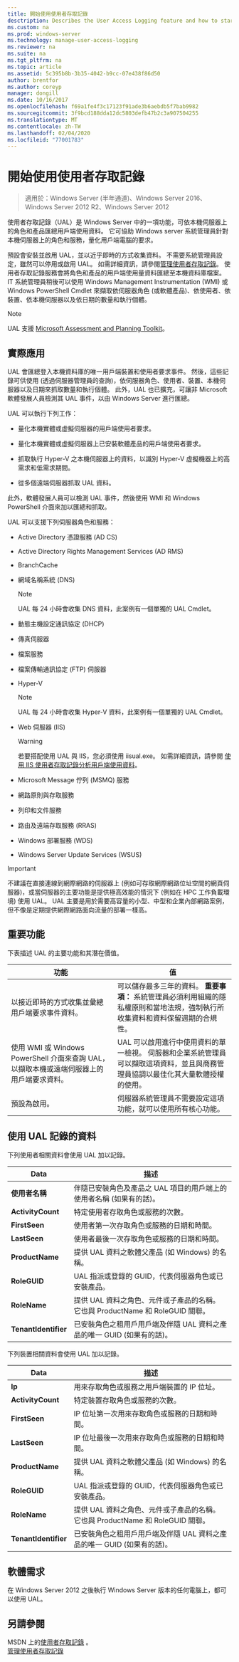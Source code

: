 ```yaml
---
title: 開始使用使用者存取記錄
desctription: Describes the User Access Logging feature and how to start using it.
ms.custom: na
ms.prod: windows-server
ms.technology: manage-user-access-logging
ms.reviewer: na
ms.suite: na
ms.tgt_pltfrm: na
ms.topic: article
ms.assetid: 5c395b8b-3b35-4042-b9cc-07e438f86d50
author: brentfor
ms.author: coreyp
manager: dongill
ms.date: 10/16/2017
ms.openlocfilehash: f69a1fe4f3c17123f91ade3b6aebdb5f7bab9982
ms.sourcegitcommit: 3f9bcd188dda12dc5803defb47b2c3a907504255
ms.translationtype: MT
ms.contentlocale: zh-TW
ms.lasthandoff: 02/04/2020
ms.locfileid: "77001783"
---
```

# <a name="get-started-with-user-access-logging"></a>開始使用使用者存取記錄

>適用於：Windows Server (半年通道)、Windows Server 2016、Windows Server 2012 R2、Windows Server 2012

使用者存取記錄（UAL）是 Windows Server 中的一項功能，可依本機伺服器上的角色和產品匯總用戶端使用資料。 它可協助 Windows server 系統管理員針對本機伺服器上的角色和服務，量化用戶端電腦的要求。  
  
預設會安裝並啟用 UAL，並以近乎即時的方式收集資料。 不需要系統管理員設定，雖然可以停用或啟用 UAL。 如需詳細資訊，請參閱[管理使用者存取記錄](Manage-User-Access-Logging.md)。 使用者存取記錄服務會將角色和產品的用戶端使用量資料匯總至本機資料庫檔案。  IT 系統管理員稍後可以使用 Windows Management Instrumentation (WMI) 或 Windows PowerShell Cmdlet 來擷取依伺服器角色 (或軟體產品)、依使用者、依裝置、依本機伺服器以及依日期的數量和執行個體。  
  
> [!NOTE]  
> UAL 支援 [Microsoft Assessment and Planning Toolkit](https://go.microsoft.com/fwlink/?LinkID=111000)。  
  
## <a name="BKMK_APP"></a>實際應用  
UAL 會匯總登入本機資料庫的唯一用戶端裝置和使用者要求事件。 然後，這些記錄可供使用 (透過伺服器管理員的查詢)，依伺服器角色、使用者、裝置、本機伺服器以及日期來抓取數量和執行個體。  此外，UAL 也已擴充，可讓非 Microsoft 軟體發展人員檢測其 UAL 事件，以由 Windows Server 進行匯總。  
  
UAL 可以執行下列工作：  
  
-   量化本機實體或虛擬伺服器的用戶端使用者要求。  
  
-   量化本機實體或虛擬伺服器上已安裝軟體產品的用戶端使用者要求。  
  
-   抓取執行 Hyper-V 之本機伺服器上的資料，以識別 Hyper-V 虛擬機器上的高需求和低需求期間。  
  
-   從多個遠端伺服器抓取 UAL 資料。  
  
此外，軟體發展人員可以檢測 UAL 事件，然後使用 WMI 和 Windows PowerShell 介面來加以匯總和抓取。  
  
UAL 可以支援下列伺服器角色和服務：  
  
-   Active Directory 憑證服務 (AD CS)  
  
-   Active Directory Rights Management Services (AD RMS)  
  
-   BranchCache  
  
-   網域名稱系統 (DNS)  
  
    > [!NOTE]  
    > UAL 每 24 小時會收集 DNS 資料，此案例有一個單獨的 UAL Cmdlet。  
  
-   動態主機設定通訊協定 (DHCP)  
  
-   傳真伺服器  
  
-   檔案服務  
  
-   檔案傳輸通訊協定 (FTP) 伺服器  
  
-   Hyper-V  
  
    > [!NOTE]  
    > UAL 每 24 小時會收集 Hyper-V 資料，此案例有一個單獨的 UAL Cmdlet。  
  
-   Web 伺服器 (IIS)  
  
    > [!WARNING]  
    > 若要搭配使用 UAL 與 IIS，您必須使用 iisual.exe。 如需詳細資訊，請參閱 [使用 IIS 使用者存取記錄分析用戶端使用資料](https://www.iis.net/learn/manage/configuring-security/analyzing-client-usage-data-with-iis-user-access-logging)。  
  
-   Microsoft Message 佇列 (MSMQ) 服務  
  
-   網路原則與存取服務  
  
-   列印和文件服務  
  
-   路由及遠端存取服務 (RRAS)  
  
-   Windows 部署服務 (WDS)  
  
-   Windows Server Update Services (WSUS)  
  
> [!IMPORTANT]  
> 不建議在直接連線到網際網路的伺服器上 (例如可存取網際網路位址空間的網頁伺服器)，或當伺服器的主要功能是提供極高效能的情況下 (例如在 HPC 工作負載環境) 使用 UAL。 UAL 主要是用於需要高容量的小型、中型和企業內部網路案例，但不像是定期提供網際網路面向流量的部署一樣高。  
  
## <a name="BKMK_NEW"></a>重要功能  
下表描述 UAL 的主要功能和其潛在價值。  
  
|功能|值|  
|-----------------|---------|  
|以接近即時的方式收集並彙總用戶端要求事件資料。|可以儲存最多三年的資料。 **重要事項：** 系統管理員必須利用組織的隱私權原則和當地法規，強制執行所收集資料和資料保留週期的合規性。|  
|使用 WMI 或 Windows PowerShell 介面來查詢 UAL，以擷取本機或遠端伺服器上的用戶端要求資料。|UAL 可以啟用進行中使用資料的單一檢視。 伺服器和企業系統管理員可以擷取這項資料，並且與商務管理員協調以最佳化其大量軟體授權的使用。|  
|預設為啟用。|伺服器系統管理員不需要設定這項功能，就可以使用所有核心功能。|  
  
## <a name="data-logged-with-ual"></a>使用 UAL 記錄的資料  
下列使用者相關資料會使用 UAL 加以記錄。  
  
|Data|描述|  
|--------|---------------|  
|**使用者名稱**|伴隨已安裝角色及產品之 UAL 項目的用戶端上的使用者名稱 (如果有的話)。|  
|**ActivityCount**|特定使用者存取角色或服務的次數。|  
|**FirstSeen**|使用者第一次存取角色或服務的日期和時間。|  
|**LastSeen**|使用者最後一次存取角色或服務的日期和時間。|  
|**ProductName**|提供 UAL 資料之軟體父產品 (如 Windows) 的名稱。|  
|**RoleGUID**|UAL 指派或登錄的 GUID，代表伺服器角色或已安裝產品。|  
|**RoleName**|提供 UAL 資料之角色、元件或子產品的名稱。 它也與 ProductName 和 RoleGUID 關聯。|  
|**TenantIdentifier**|已安裝角色之租用戶用戶端及伴隨 UAL 資料之產品的唯一 GUID (如果有的話)。|  
  
下列裝置相關資料會使用 UAL 加以記錄。  
  
|Data|描述|  
|--------|---------------|  
|**Ip**|用來存取角色或服務之用戶端裝置的 IP 位址。|  
|**ActivityCount**|特定裝置存取角色或服務的次數。|  
|**FirstSeen**|IP 位址第一次用來存取角色或服務的日期和時間。|  
|**LastSeen**|IP 位址最後一次用來存取角色或服務的日期和時間。|  
|**ProductName**|提供 UAL 資料之軟體父產品 (如 Windows) 的名稱。|  
|**RoleGUID**|UAL 指派或登錄的 GUID，代表伺服器角色或已安裝產品。|  
|**RoleName**|提供 UAL 資料之角色、元件或子產品的名稱。 它也與 ProductName 和 RoleGUID 關聯。|  
|**TenantIdentifier**|已安裝角色之租用戶用戶端及伴隨 UAL 資料之產品的唯一 GUID (如果有的話)。|  
  
## <a name="BKMK_SOFT"></a>軟體需求  
在 Windows Server 2012 之後執行 Windows Server 版本的任何電腦上，都可以使用 UAL。  
  
## <a name="see-also"></a>另請參閱  
MSDN 上的[使用者存取記錄](https://msdn.microsoft.com/library/windows/desktop/hh437528(v=vs.85).aspx) 。  
[管理使用者存取記錄](Manage-User-Access-Logging.md)  
  

